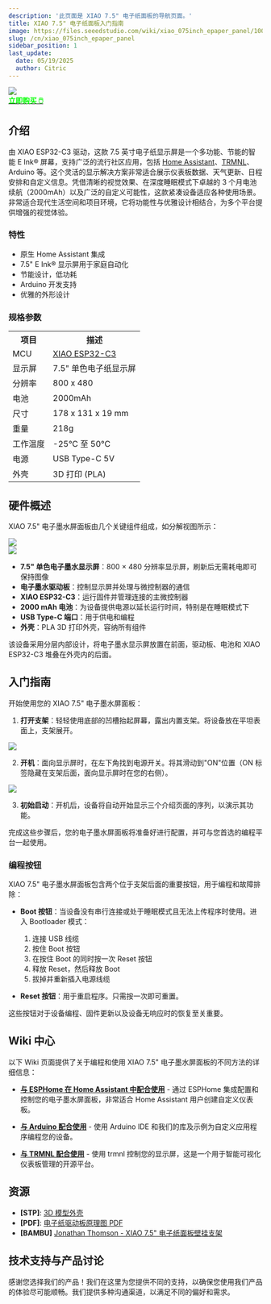 ```yaml
---
description: '此页面是 XIAO 7.5" 电子纸面板的导航页面。'
title: XIAO 7.5" 电子纸面板入门指南
image: https://files.seeedstudio.com/wiki/xiao_075inch_epaper_panel/100.webp
slug: /cn/xiao_075inch_epaper_panel
sidebar_position: 1
last_update:
  date: 05/19/2025
  author: Citric
---
```


<div style={{textAlign:'center'}}><img src="https://files.seeedstudio.com/wiki/xiao_075inch_epaper_panel/100.jpg" style={{width:700, height:'auto'}}/></div>

<div class="get_one_now_container" style={{textAlign: 'center'}}>
    <a class="get_one_now_item" href="https://www.seeedstudio.com/XIAO-7-5-ePaper-Panel-p-6416.html" target="_blank"><strong><span><font color={'FFFFFF'} size={"4"}> 立即购买 🖱️</font></span></strong></a>
</div>

## 介绍

由 XIAO ESP32-C3 驱动，这款 7.5 英寸电子纸显示屏是一个多功能、节能的智能 E Ink® 屏幕，支持广泛的流行社区应用，包括 [Home Assistant](https://www.home-assistant.io/)、[TRMNL](https://trmnl.app/)、Arduino 等。这个灵活的显示解决方案非常适合展示仪表板数据、天气更新、日程安排和自定义信息。凭借清晰的视觉效果、在深度睡眠模式下卓越的 3 个月电池续航（2000mAh）以及广泛的自定义可能性，这款紧凑设备适应各种使用场景。非常适合现代生活空间和项目环境，它将功能性与优雅设计相结合，为多个平台提供增强的视觉体验。

### 特性

- 原生 Home Assistant 集成
- 7.5" E Ink® 显示屏用于家庭自动化
- 节能设计，低功耗
- Arduino 开发支持
- 优雅的外形设计

### 规格参数

<div class="table-center">
 <table align="center">
  <tr>
   <th>项目</th>
   <th>描述</th>
  </tr>
  <tr>
   <td>MCU</td>
   <td><a href="https://wiki.seeedstudio.com/XIAO_ESP32C3_Getting_Started/">XIAO ESP32-C3</a></td>
  </tr>
  <tr>
   <td>显示屏</td>
   <td>7.5" 单色电子纸显示屏</td>
  </tr>
  <tr>
   <td>分辨率</td>
   <td>800 x 480</td>
  </tr>
  <tr>
   <td>电池</td>
   <td>2000mAh</td>
  </tr>
  <tr>
   <td>尺寸</td>
   <td>178 x 131 x 19 mm</td>
  </tr>
  <tr>
   <td>重量</td>
   <td>218g</td>
  </tr>
  <tr>
   <td>工作温度</td>
   <td>-25°C 至 50°C</td>
  </tr>
  <tr>
   <td>电源</td>
   <td>USB Type-C 5V</td>
  </tr>
        <tr>
            <td>外壳</td>
            <td>3D 打印 (PLA)</td>
        </tr>
 </table>
</div>

## 硬件概述

XIAO 7.5" 电子墨水屏面板由几个关键组件组成，如分解视图所示：

<div style={{textAlign:'center'}}><img src="https://files.seeedstudio.com/wiki/xiao_075inch_epaper_panel/207.jpg" style={{width:800, height:'auto'}}/></div>

<div style={{textAlign:'center'}}><img src="https://files.seeedstudio.com/wiki/xiao_075inch_epaper_panel/208.jpg" style={{width:800, height:'auto'}}/></div>

- **7.5" 单色电子墨水显示屏**：800 × 480 分辨率显示屏，刷新后无需耗电即可保持图像
- **电子墨水驱动板**：控制显示屏并处理与微控制器的通信
- **XIAO ESP32-C3**：运行固件并管理连接的主微控制器
- **2000 mAh 电池**：为设备提供电源以延长运行时间，特别是在睡眠模式下
- **USB Type-C 端口**：用于供电和编程
- **外壳**：PLA 3D 打印外壳，容纳所有组件

该设备采用分层内部设计，将电子墨水显示屏放置在前面，驱动板、电池和 XIAO ESP32-C3 堆叠在外壳内的后面。

## 入门指南

开始使用您的 XIAO 7.5" 电子墨水屏面板：

1. **打开支架**：轻轻使用底部的凹槽抬起屏幕，露出内置支架。将设备放在平坦表面上，支架展开。

<div style={{textAlign:'center'}}><img src="https://files.seeedstudio.com/wiki/xiao_075inch_epaper_panel/206.gif" style={{width:500, height:'auto'}}/></div>

2. **开机**：面向显示屏时，在左下角找到电源开关。将其滑动到"ON"位置（ON 标签隐藏在支架后面，面向显示屏时在您的右侧）。

<div style={{textAlign:'center'}}><img src="https://files.seeedstudio.com/wiki/xiao_075inch_epaper_panel/205.jpg" style={{width:600, height:'auto'}}/></div>

3. **初始启动**：开机后，设备将自动开始显示三个介绍页面的序列，以演示其功能。

完成这些步骤后，您的电子墨水屏面板将准备好进行配置，并可与您首选的编程平台一起使用。

### 编程按钮

XIAO 7.5" 电子墨水屏面板包含两个位于支架后面的重要按钮，用于编程和故障排除：

- **Boot 按钮**：当设备没有串行连接或处于睡眠模式且无法上传程序时使用。进入 Bootloader 模式：
  1. 连接 USB 线缆
  2. 按住 Boot 按钮
  3. 在按住 Boot 的同时按一次 Reset 按钮
  4. 释放 Reset，然后释放 Boot
  5. 拔掉并重新插入电源线缆

- **Reset 按钮**：用于重启程序。只需按一次即可重置。

这些按钮对于设备编程、固件更新以及设备无响应时的恢复至关重要。

## Wiki 中心

以下 Wiki 页面提供了关于编程和使用 XIAO 7.5" 电子墨水屏面板的不同方法的详细信息：

- [**与 ESPHome 在 Home Assistant 中配合使用**](https://wiki.seeedstudio.com/xiao_075inch_epaper_panel_esphome) - 通过 ESPHome 集成配置和控制您的电子墨水屏面板，非常适合 Home Assistant 用户创建自定义仪表板。

- [**与 Arduino 配合使用**](https://wiki.seeedstudio.com/xiao_075inch_epaper_panel_arduino/) - 使用 Arduino IDE 和我们的库及示例为自定义应用程序编程您的设备。

- [**与 TRMNL 配合使用**](https://wiki.seeedstudio.com/xiao_7_5_inch_epaper_panel_with_trmnl) - 使用 trmnl 控制您的显示屏，这是一个用于智能可视化仪表板管理的开源平台。

## 资源

- **[STP]**: [3D 模型外壳](https://files.seeedstudio.com/wiki/xiao_075inch_epaper_panel/3D_model.zip)
- **[PDF]**: [电子纸驱动板原理图 PDF](https://files.seeedstudio.com/wiki/xiao_075inch_epaper_panel/ePaper_Driver_Board.pdf)
- **[BAMBU]** [Jonathan Thomson - XIAO 7.5" 电子纸面板壁挂支架](https://makerworld.com/en/models/1487711-seeed-studio-xiao-7-5-epaper-panel-wall-mount#profileId-1554538)

## 技术支持与产品讨论

感谢您选择我们的产品！我们在这里为您提供不同的支持，以确保您使用我们产品的体验尽可能顺畅。我们提供多种沟通渠道，以满足不同的偏好和需求。

<div class="table-center">
  <div class="button_tech_support_container">
  <a href="https://forum.seeedstudio.com/" class="button_forum"></a>
  <a href="https://www.seeedstudio.com/contacts" class="button_email"></a>
  </div>

  <div class="button_tech_support_container">
  <a href="https://discord.gg/eWkprNDMU7" class="button_discord"></a>
  <a href="https://github.com/Seeed-Studio/wiki-documents/discussions/69" class="button_discussion"></a>
  </div>
</div>
